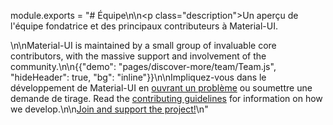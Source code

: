 module.exports = "# Équipe\n\n<p class=\"description\">Un aperçu de l'équipe fondatrice et des principaux contributeurs à Material-UI.</p>\n\nMaterial-UI is maintained by a small group of invaluable core contributors, with the massive support and involvement of the community.\n\n{{\"demo\": \"pages/discover-more/team/Team.js\", \"hideHeader\": true, \"bg\": \"inline\"}}\n\nImpliquez-vous dans le développement de Material-UI en [ouvrant un problème](https://github.com/Foso/material-ui/issues/new) ou soumettre une demande de tirage. Read the [contributing guidelines](https://github.com/Foso/material-ui/blob/master/CONTRIBUTING.md) for information on how we develop.\n\n[Join and support the project!](/getting-started/faq/#material-ui-is-awesome-how-can-i-support-the-project)\n"